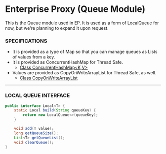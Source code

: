 # Enterprise Proxy (Queue Module)
This is the Queue module used in EP. It is used as a form of LocalQueue for now, but we're planning to expand it upon request.



### SPECIFICATIONS
- It is provided as a type of Map so that you can manage queues as Lists of values from a key.
- It is provided as ConcurrentHashMap for Thread Safe.
  - [Class ConcurrentHashMap<K,V>](https://docs.oracle.com/javase/8/docs/api/java/util/concurrent/ConcurrentHashMap.html)
- Values are provided as CopyOnWriteArrayList for Thread Safe, as well.
  - [Class CopyOnWriteArrayList<E>](https://docs.oracle.com/javase/8/docs/api/java/util/concurrent/CopyOnWriteArrayList.html)


---

### LOCAL QUEUE INTERFACE
```java
public interface Local<T> {
    static Local build(String queueKey) {
        return new LocalQueue<>(queueKey);
    }

    void add(T value);
    long getQueueSize();
    List<T> getQueueList();
    void clearQueue();
}
```